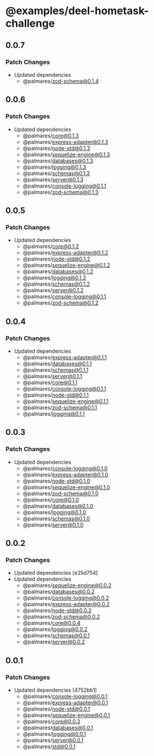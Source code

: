 # @examples/deel-hometask-challenge

## 0.0.7

### Patch Changes

- Updated dependencies
  - @palmares/zod-schema@0.1.4

## 0.0.6

### Patch Changes

- Updated dependencies
  - @palmares/core@0.1.3
  - @palmares/express-adapter@0.1.3
  - @palmares/node-std@0.1.3
  - @palmares/sequelize-engine@0.1.3
  - @palmares/databases@0.1.3
  - @palmares/logging@0.1.3
  - @palmares/schemas@0.1.3
  - @palmares/server@0.1.3
  - @palmares/console-logging@0.1.1
  - @palmares/zod-schema@0.1.3

## 0.0.5

### Patch Changes

- Updated dependencies
  - @palmares/core@0.1.2
  - @palmares/express-adapter@0.1.2
  - @palmares/node-std@0.1.2
  - @palmares/sequelize-engine@0.1.2
  - @palmares/databases@0.1.2
  - @palmares/logging@0.1.2
  - @palmares/schemas@0.1.2
  - @palmares/server@0.1.2
  - @palmares/console-logging@0.1.1
  - @palmares/zod-schema@0.1.2

## 0.0.4

### Patch Changes

- Updated dependencies
  - @palmares/express-adapter@0.1.1
  - @palmares/databases@0.1.1
  - @palmares/schemas@0.1.1
  - @palmares/server@0.1.1
  - @palmares/core@0.1.1
  - @palmares/console-logging@0.1.1
  - @palmares/node-std@0.1.1
  - @palmares/sequelize-engine@0.1.1
  - @palmares/zod-schema@0.1.1
  - @palmares/logging@0.1.1

## 0.0.3

### Patch Changes

- Updated dependencies
  - @palmares/console-logging@0.1.0
  - @palmares/express-adapter@0.1.0
  - @palmares/node-std@0.1.0
  - @palmares/sequelize-engine@0.1.0
  - @palmares/zod-schema@0.1.0
  - @palmares/core@0.1.0
  - @palmares/databases@0.1.0
  - @palmares/logging@0.1.0
  - @palmares/schemas@0.1.0
  - @palmares/server@0.1.0

## 0.0.2

### Patch Changes

- Updated dependencies [e35d754]
- Updated dependencies
  - @palmares/sequelize-engine@0.0.2
  - @palmares/databases@0.0.2
  - @palmares/console-logging@0.0.2
  - @palmares/express-adapter@0.0.2
  - @palmares/node-std@0.0.2
  - @palmares/zod-schema@0.0.2
  - @palmares/core@0.0.4
  - @palmares/logging@0.0.2
  - @palmares/schemas@0.0.1
  - @palmares/server@0.0.2

## 0.0.1

### Patch Changes

- Updated dependencies [4752bb1]
  - @palmares/console-logging@0.0.1
  - @palmares/express-adapter@0.0.1
  - @palmares/node-std@0.0.1
  - @palmares/sequelize-engine@0.0.1
  - @palmares/core@0.0.3
  - @palmares/databases@0.0.1
  - @palmares/logging@0.0.1
  - @palmares/server@0.0.1
  - @palmares/std@0.0.1
